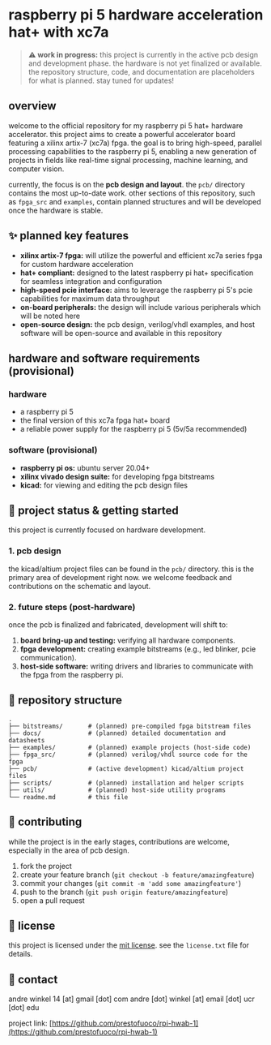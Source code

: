 # raspberry pi 5 hardware acceleration hat+ with xc7a

> **⚠️ work in progress:** this project is currently in the active pcb design and development phase. the hardware is not yet finalized or available. the repository structure, code, and documentation are placeholders for what is planned. stay tuned for updates!

## overview

welcome to the official repository for my raspberry pi 5 hat+ hardware accelerator. this project aims to create a powerful accelerator board featuring a xilinx artix-7 (xc7a) fpga. the goal is to bring high-speed, parallel processing capabilities to the raspberry pi 5, enabling a new generation of projects in fields like real-time signal processing, machine learning, and computer vision.

currently, the focus is on the **pcb design and layout**. the `pcb/` directory contains the most up-to-date work. other sections of this repository, such as `fpga_src` and `examples`, contain planned structures and will be developed once the hardware is stable.

## ✨ planned key features

* **xilinx artix-7 fpga:** will utilize the powerful and efficient xc7a series fpga for custom hardware acceleration
* **hat+ compliant:** designed to the latest raspberry pi hat+ specification for seamless integration and configuration
* **high-speed pcie interface:** aims to leverage the raspberry pi 5's pcie capabilities for maximum data throughput
* **on-board peripherals:** the design will include various peripherals which will be noted here
* **open-source design:** the pcb design, verilog/vhdl examples, and host software will be open-source and available in this repository

## hardware and software requirements (provisional)

### hardware

* a raspberry pi 5
* the final version of this xc7a fpga hat+ board
* a reliable power supply for the raspberry pi 5 (5v/5a recommended)

### software (provisional)

* **raspberry pi os:** ubuntu server 20.04+
* **xilinx vivado design suite:** for developing fpga bitstreams
* **kicad:** for viewing and editing the pcb design files

## 🚀 project status & getting started

this project is currently focused on hardware development.

### 1. pcb design

the kicad/altium project files can be found in the `pcb/` directory. this is the primary area of development right now. we welcome feedback and contributions on the schematic and layout.

### 2. future steps (post-hardware)

once the pcb is finalized and fabricated, development will shift to:

1. **board bring-up and testing:** verifying all hardware components.
2. **fpga development:** creating example bitstreams (e.g., led blinker, pcie communication).
3. **host-side software:** writing drivers and libraries to communicate with the fpga from the raspberry pi.

## 📂 repository structure

```
.
├── bitstreams/       # (planned) pre-compiled fpga bitstream files
├── docs/             # (planned) detailed documentation and datasheets
├── examples/         # (planned) example projects (host-side code)
├── fpga_src/         # (planned) verilog/vhdl source code for the fpga
├── pcb/              # (active development) kicad/altium project files
├── scripts/          # (planned) installation and helper scripts
├── utils/            # (planned) host-side utility programs
└── readme.md         # this file
```

## 🤝 contributing

while the project is in the early stages, contributions are welcome, especially in the area of pcb design.

1. fork the project
2. create your feature branch (`git checkout -b feature/amazingfeature`)
3. commit your changes (`git commit -m 'add some amazingfeature'`)
4. push to the branch (`git push origin feature/amazingfeature`)
5. open a pull request

## 📄 license

this project is licensed under the [mit license](license.txt). see the `license.txt` file for details.

## 📧 contact

andre winkel 14 [at] gmail [dot] com
andre [dot] winkel [at] email [dot] ucr [dot] edu

project link: [https://github.com/prestofuoco/rpi-hwab-1](https://github.com/prestofuoco/rpi-hwab-1)
